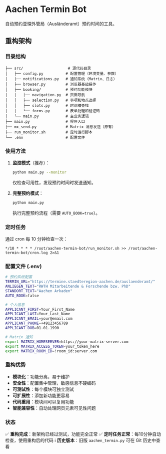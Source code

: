 # Aachen Termin Bot

自动预约亚琛外管局（Ausländeramt）预约时间的工具。

## 重构架构

### 目录结构
```
├── src/                    # 源代码目录
│   ├── config.py          # 配置管理（环境变量、参数）
│   ├── notifications.py   # 通知系统（Matrix、日志）
│   ├── browser.py         # 浏览器基础操作
│   ├── booking/           # 预约功能模块
│   │   ├── navigation.py  # 页面导航
│   │   ├── selection.py   # 事项和地点选择
│   │   ├── slots.py       # 时间槽查找
│   │   └── forms.py       # 表单处理和验证码
│   └── main.py            # 主业务逻辑
├── main.py                # 程序入口
├── mx_send.py             # Matrix 消息发送（原有）
├── run_monitor.sh         # 定时运行脚本
└── .env                   # 配置文件
```

### 使用方法

1. **监控模式**（推荐）：
   ```bash
   python main.py --monitor
   ```
   仅检查可用性，发现预约时间时发送通知。

2. **完整预约模式**：
   ```bash
   python main.py
   ```
   执行完整预约流程（需要 `AUTO_BOOK=true`）。

### 定时任务

通过 cron 每 10 分钟检查一次：
```cron
*/10 * * * * /root/aachen-termin-bot/run_monitor.sh >> /root/aachen-termin-bot/cron.log 2>&1
```

### 配置文件 (.env)

```bash
# 预约系统配置
TERMIN_URL="https://termine.staedteregion-aachen.de/auslaenderamt/"
ANLIEGEN_TEXT="RWTH Mitarbeitende & Forschende bzw. PhD"
STANDORT_TEXT="Aachen Arkaden"
AUTO_BOOK=false

# 个人信息
APPLICANT_FIRST=Your_First_Name
APPLICANT_LAST=Your_Last_Name
APPLICANT_EMAIL=your@email.com
APPLICANT_PHONE=+49123456789
APPLICANT_DOB=01.01.1990

# Matrix 通知
export MATRIX_HOMESERVER=https://your-matrix-server.com
export MATRIX_ACCESS_TOKEN=your_token_here
export MATRIX_ROOM_ID=!room_id:server.com
```

### 重构优势

- **模块化**：功能分离，易于维护
- **安全性**：配置集中管理，敏感信息不硬编码
- **可测试性**：每个模块可独立测试
- **可扩展性**：添加新功能更容易
- **代码重用**：模块间可以复用功能
- **智能兼容性**：自动处理网页元素可见性问题

### 状态

✅ **重构完成**：新架构已经过测试，功能完全正常
✅ **定时任务正常**：每10分钟自动检查，使用重构后的代码
ℹ️ **历史版本**：旧版 `aachen_termin.py` 可在 Git 历史中查看

